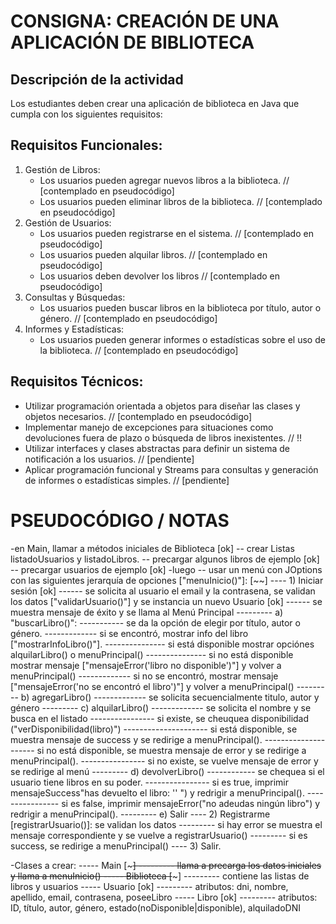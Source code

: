 # CONSIGNA: CREACIÓN DE UNA APLICACIÓN DE BIBLIOTECA

## Descripción de la actividad

Los estudiantes deben crear una aplicación de biblioteca en Java que cumpla con los siguientes requisitos:

## Requisitos Funcionales:
1. Gestión de Libros:
   - Los usuarios pueden agregar nuevos libros a la biblioteca. // [contemplado en pseudocódigo]
   - Los usuarios pueden eliminar libros de la biblioteca. // [contemplado en pseudocódigo]
2. Gestión de Usuarios:
   - Los usuarios pueden registrarse en el sistema. // [contemplado en pseudocódigo]
   - Los usuarios pueden alquilar libros. // [contemplado en pseudocódigo]
   - Los usuarios deben devolver los libros // [contemplado en pseudocódigo]
4. Consultas y Búsquedas:
   - Los usuarios pueden buscar libros en la biblioteca por título, autor o género. // [contemplado en pseudocódigo]
5. Informes y Estadísticas:
   - Los usuarios pueden generar informes o estadísticas sobre el uso de la biblioteca. // [contemplado en pseudocódigo]

## Requisitos Técnicos:
- Utilizar programación orientada a objetos para diseñar las clases y objetos necesarios. // [contemplado en pseudocódigo]
- Implementar manejo de excepciones para situaciones como devoluciones fuera de plazo o búsqueda de libros inexistentes. // !!
- Utilizar interfaces y clases abstractas para definir un sistema de notificación a los usuarios. // [pendiente]
- Aplicar programación funcional y Streams para consultas y generación de informes o estadísticas simples. // [pendiente]





# PSEUDOCÓDIGO / NOTAS
-en Main, llamar a métodos iniciales de Biblioteca [ok]
-- crear Listas listadoUsuarios y listadoLibros. 
-- precargar algunos libros de ejemplo [ok]
-- precargar usuarios de ejemplo [ok]
-luego
-- usar un menú con JOptions con las siguientes jerarquía de opciones ["menuInicio()"]: [~~]
---- 1) Iniciar sesión [ok]
------ se solicita al usuario el email y la contrasena, se validan los datos ["validarUsuario()"] y se instancia un nuevo Usuario [ok]
------ se muestra mensaje de éxito y se llama al Menú Principal
--------- a) "buscarLibro()": 
----------- se da la opción de elegir por título, autor o género. 
------------- si se encontró, mostrar info del libro ["mostrarInfoLibro()"].
--------------- si está disponible mostrar opciónes alquilarLibro() o menuPrincipal()
--------------- si no está disponible mostrar mensaje ["mensajeError('libro no disponible')"] y volver a menuPrincipal()
------------- si no se encontró, mostrar mensaje ["mensajeError('no se encontró el libro')"] y volver a menuPrincipal()
--------- b) agregarLibro()
------------- se solicita secuencialmente titulo, autor y género
--------- c) alquilarLibro()
------------- se solicita el nombre y se busca en el listado
---------------- si existe, se cheuquea disponibilidad ("verDisponibilidad(libro)")
--------------------- si está disponible, se muestra mensaje de success y se redirige a menuPrincipal().
--------------------- si no está disponible, se muestra mensaje de error y se redirige a menuPrincipal().
---------------- si no existe, se vuelve mensaje de error y se redirige al menú
--------- d) devolverLibro()
------------ se chequea si el usuario tiene libros en su poder.
---------------- si es true, imprimir mensajeSuccess"has devuelto el libro: '' ") y redrigir a menuPrincipal().
---------------- si es false, imprimir mensajeError("no adeudas ningún libro") y redrigir a menuPrincipal().
--------- e) Salir
---- 2) Registrarme [registrarUsuario()]: se validan los datos 
--------- si hay error se muestra el mensaje correspondiente y se vuelve a registrarUsuario() 
--------- si es success, se redirige a menuPrincipal()
---- 3) Salir.


-Clases a crear: 
----- Main  [~~~]
--------- llama a precarga los datos iniciales y llama a menuInicio()
----- Biblioteca [~~~]
--------- contiene las listas de libros y usuarios
----- Usuario [ok]
--------- atributos: dni, nombre, apellido, email, contrasena, poseeLibro 
----- Libro [ok]
--------- atributos: ID, título, autor, género, estado(noDisponible|disponible), alquiladoDNI